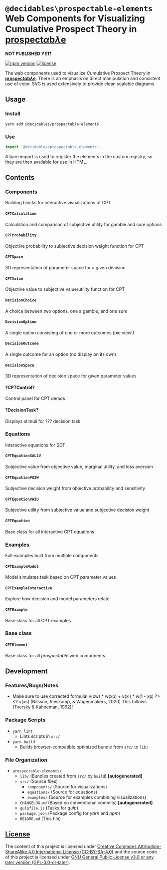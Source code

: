 <!--lint ignore first-heading-level-->

# **`@decidables\prospectable-elements`**<br>Web Components for Visualizing Cumulative Prospect Theory in [<b>prospect<i>α</i>b<i>λ</i>e</b>](https://decidables.github.io/prospectable)

**NOT PUBLISHED YET!**

[![npm version](https://img.shields.io/npm/v/@decidables/prospectable-elements?logo=npm)](https://www.npmjs.com/package/@decidables/prospectable-elements)
[![license](https://img.shields.io/npm/l/@decidables/prospectable-elements?color=informational)](https://github.com/decidables/decidables/blob/main/LICENSE.md)

The web components used to visualize Cumulative Prospect Theory in
[<b>prospect<i>α</i>b<i>λ</i>e</b>](https://decidables.github.io/prospectable). There is an emphasis
on direct manipulation and consistent use of color. SVG is used extensively to provide clean
scalable diagrams.

## Usage

### Install

```shell
yarn add @decidables/prospectable-elements
```

### Use

```javascript
import '@decidables/prospectable-elements';
```

A bare import is used to register the elements in the custom registry, so they are then available
for use in HTML.

## Contents

### Components

Building blocks for interactive visualizations of CPT

#### `CPTCalculation`

Calculation and comparison of subjective utility for gamble and sure options

#### `CPTProbability`

Objective probability to subjective decision weight function for CPT

#### `CPTSpace`

3D representation of parameter space for a given decision

#### `CPTValue`

Objective value to subjective value/utility function for CPT

#### `DecisionChoice`

A choice between two options, one a gamble, and one sure

#### `DecisionOption`

A single option consisting of one or more outcomes (pie view!)

#### `DecisionOutcome`

A single outcome for an option (no display on its own)

#### `DecisionSpace`

3D representation of decision space for given parameter values

#### ?CPTControl?

Control panel for CPT demos

#### ?DecisionTask?

Displays stimuli for ??? decision task

### Equations

Interactive equations for SDT

#### `CPTEquationXAL2V`

Subjective value from objective value, marginal utility, and loss aversion

#### `CPTEquationPG2W`

Subjective decision weight from objective probability and sensitivity

#### `CPTEquationVW2U`

Subjective utility from subjective value and subjective decision weight

#### `CPTEquation`

Base class for all interactive CPT equations

### Examples

Full examples built from multiple components

#### `CPTExampleModel`

Model simulates task based on CPT parameter values

#### `CPTExampleInteractive`

Explore how decision and model parameters relate

#### `CPTExample`

Base class for all CPT examples

### Base class

#### `CPTElement`

Base class for all *prospectable* web components

## Development

### Features/Bugs/Notes

<!--lint disable no-inline-padding -->

- Make sure to use corrected formula!
  v(xw) * w(xp) + v(xl) * w(1 - xp) ?><? v(xs)
  (Nilsson, Rieskamp, & Wagenmakers, 2011)
  VERSUS
  v(xw) * w(xp) + v(xl) * 1 - w(xp) ?><? v(xs)
  (Nilsson, Rieskamp, & Wagenmakers, 2020)
  This follows (Tversky & Kahneman, 1992)!

<!--lint enable no-inline-padding -->

### Package Scripts

- `yarn lint`
  - Lints scripts in `src/`
- `yarn build`
  - Builds browser-compatible optimized bundle from `src/` to `lib/`

### File Organization

- `prospectable-elements/`
  - `lib/` (Bundles created from `src/` by `build`)
    **\[autogenerated\]**
  - `src/` (Source files)
    - `components/` (Source for visualizations)
    - `equations/` (Source for equations)
    - `examples/` (Source for examples combining visualizations)
  - `CHANGELOG.md` (Based on conventional commits) **\[autogenerated\]**
  - `gulpfile.js` (Tasks for *gulp*)
  - `package.json` (Package config for *yarn* and *npm*)
  - `README.md` (This file)

## [License](https://github.com/decidables/decidables/blob/main/LICENSE.md)

The content of this project is licensed under [Creative Commons Attribution-ShareAlike 4.0
International License (CC-BY-SA-4.0)](https://creativecommons.org/licenses/by-sa/4.0/) and the
source code of this project is licensed under [GNU General Public License v3.0 or any later version
(GPL-3.0-or-later)](https://www.gnu.org/licenses/gpl-3.0.html).
